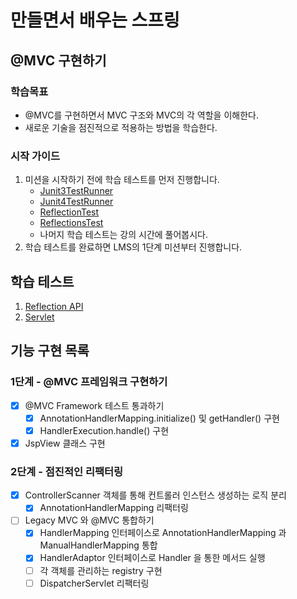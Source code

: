 # 만들면서 배우는 스프링

## @MVC 구현하기

### 학습목표
- @MVC를 구현하면서 MVC 구조와 MVC의 각 역할을 이해한다.
- 새로운 기술을 점진적으로 적용하는 방법을 학습한다.

### 시작 가이드
1. 미션을 시작하기 전에 학습 테스트를 먼저 진행합니다.
    - [Junit3TestRunner](study/src/test/java/reflection/Junit3TestRunner.java)
    - [Junit4TestRunner](study/src/test/java/reflection/Junit4TestRunner.java)
    - [ReflectionTest](study/src/test/java/reflection/ReflectionTest.java)
    - [ReflectionsTest](study/src/test/java/reflection/ReflectionsTest.java)
    - 나머지 학습 테스트는 강의 시간에 풀어봅시다.
2. 학습 테스트를 완료하면 LMS의 1단계 미션부터 진행합니다.

## 학습 테스트
1. [Reflection API](study/src/test/java/reflection)
2. [Servlet](study/src/test/java/servlet)

## 기능 구현 목록

### 1단계 - @MVC 프레임워크 구현하기
- [x] @MVC Framework 테스트 통과하기
  - [x] AnnotationHandlerMapping.initialize() 및 getHandler() 구현
  - [x] HandlerExecution.handle() 구현
- [x] JspView 클래스 구현

### 2단계 - 점진적인 리팩터링

- [x] ControllerScanner 객체를 통해 컨트롤러 인스턴스 생성하는 로직 분리
  - [x] AnnotationHandlerMapping 리팩터링
- [ ] Legacy MVC 와 @MVC 통합하기
  - [x] HandlerMapping 인터페이스로 AnnotationHandlerMapping 과 ManualHandlerMapping 통합
  - [x] HandlerAdaptor 인터페이스로 Handler 을 통한 메서드 실행
  - [ ] 각 객체를 관리하는 registry 구현
  - [ ] DispatcherServlet 리팩터링
